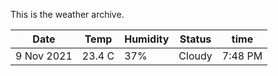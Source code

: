 This is the weather archive.

| Date      | Temp  | Humidity  | Status    | time   |
|-----------|-------|-----------|-----------|--------|
| 9 Nov 2021| 23.4 C| 37%       | Cloudy    | 7:48 PM|
